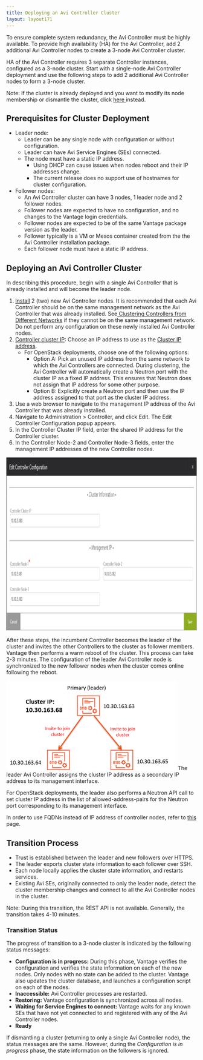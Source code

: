 ```yaml
---
title: Deploying an Avi Controller Cluster
layout: layout171
---
```

To ensure complete system redundancy, the Avi Controller must be highly available. To provide high availability (HA) for the Avi Controller, add 2 additional Avi Controller nodes to create a 3-node Avi Controller cluster.

HA of the Avi Controller requires 3 separate Controller instances, configured as a 3-node cluster. Start with a single-node Avi Controller deployment and use the following steps to add 2 additional Avi Controller nodes to form a 3-node cluster.

Note: If the cluster is already deployed and you want to modify its node membership or dismantle the cluster, click <a href="{% vpath %}/changing-avi-controller-cluster-configuration">here </a>instead.

## Prerequisites for Cluster Deployment

* Leader node:  
    * Leader can be any single node with configuration or without configuration.
    * Leader can have Avi Service Engines (SEs) connected.
    * The node must have a static IP address.  
        * Using DHCP can cause issues when nodes reboot and their IP addresses change.
        * The current release does no support use of hostnames for cluster configuration.
* Follower nodes:  
    * An Avi Controller cluster can have 3 nodes, 1 leader node and 2 follower nodes.
    * Follower nodes are expected to have no configuration, and no changes to the Vantage login credentials.
    * Follower nodes are expected to be of the same Vantage package version as the leader.
    * Follower typically is a VM or Mesos container created from the the Avi Controller installation package.
    * Each follower node must have a static IP address. 

## Deploying an Avi Controller Cluster

In describing this procedure, begin with a single Avi Controller that is already installed and will become the leader node.
<ol> 
 <li><a href="{% vpath %}/installation-guides/">Install</a> 2 (two) new Avi Controller nodes. It is recommended that each Avi Controller should be on the same management network as the Avi Controller that was already installed. See<a href="{% vpath %}/clustering-controllers-from-different-networks"> Clustering Controllers from Different Networks</a> if they cannot be on the same management network. Do not perform any configuration on these newly installed Avi Controller nodes.</li>
 <li><a href="{% vpath %}/controller-cluster-ip">Controller cluster IP</a>: Choose an IP address to use as the <a href="{% vpath %}/controller-cluster-ip">Cluster IP address</a>.
  <ul> 
   <li>For OpenStack deployments, choose one of the following options: 
    <ul> 
     <li>Option A: Pick an unused IP address from the same network to which the Avi Controllers are connected. During clustering, the Avi Controller will automatically create a Neutron port with the cluster IP as a fixed IP address. This ensures that Neutron does not assign that IP address for some other purpose.</li> 
     <li>Option B: Explicitly create a Neutron port and then use the IP address assigned to that port as the cluster IP address.</li> 
    </ul> </li> 
  </ul> </li> 
 <li>Use a web browser to navigate to the management IP address of the Avi Controller that was already installed.</li> 
 <li>Navigate to Administration &gt; Controller, and click Edit. The Edit Controller Configuration popup appears.</li> 
 <li>In the Controller Cluster IP field, enter the shared IP address for the Controller cluster.</li> 
 <li>In the Controller Node-2 and Controller Node-3 fields, enter the management IP addresses of the new Controller nodes.</li> 
</ol> 

<a href="img/cluster-config-example.png"><img class="alignnone size-full wp-image-10604" src="img/cluster-config-example.png" alt="cluster-config-example" width="1140" height="456"></a>

After these steps, the incumbent Controller becomes the leader of the cluster and invites the other Controllers to the cluster as follower members. Vantage then performs a warm reboot of the cluster. This process can take 2-3 minutes. The configuration of the leader Avi Controller node is synchronized to the new follower nodes when the cluster comes online following the reboot.

<a href="img/admin-ctlr-cluster-topo-small-1.png"><img class="alignnone size-full wp-image-5396" src="img/admin-ctlr-cluster-topo-small-1.png" alt="admin-ctlr-cluster-topo-small" width="450" height="236"></a>
The leader Avi Controller assigns the cluster IP address as a secondary IP address to its management interface.  

 

For OpenStack deployments, the leader also performs a Neutron API call to set cluster IP address in the list of allowed-address-pairs for the Neutron port corresponding to its management interface.  

In order to use FQDNs instead of IP address of controller nodes, refer to <a href="{% vpath %}/cluster-configuration-with-fqdn/">this</a> page.

<a name="cluster-transition-process"></a>

## Transition Process

* Trust is established between the leader and new followers over HTTPS.
* The leader exports cluster state information to each follower over SSH.
* Each node locally applies the cluster state information, and restarts services.
* Existing Avi SEs, originally connected to only the leader node, detect the cluster membership changes and connect to all the Avi Controller nodes in the cluster. 

Note: During this transition, the REST API is not available. Generally, the transition takes 4-10 minutes.

### Transition Status

The progress of transition to a 3-node cluster is indicated by the following status messages:

* **Configuration is in progress:** During this phase, Vantage verifies the configuration and verifies the state information on each of the new nodes. Only nodes with no state can be added to the cluster. Vantage also updates the cluster database, and launches a configuration script on each of the nodes.
* **Inaccessible:** Avi Controller processes are restarted.
* **Restoring:** Vantage configuration is synchronized across all nodes.
* **Waiting for Service Engines to connect:** Vantage waits for any known SEs that have not yet connected to and registered with any of the Avi Controller nodes.
* **Ready** 

If dismantling a cluster (returning to only a single Avi Controller node), the status messages are the same. However, during the *Configuration is in progress* phase, the state information on the followers is ignored.

